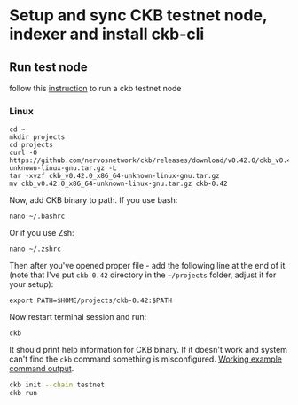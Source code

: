 # Setup and sync CKB testnet node, indexer and install ckb-cli

## Run test node

follow this [instruction](https://docs.nervos.org/docs/basics/guides/testnet) to run a ckb testnet node

### Linux

```
cd ~
mkdir projects
cd projects
curl -O https://github.com/nervosnetwork/ckb/releases/download/v0.42.0/ckb_v0.42.0_x86_64-unknown-linux-gnu.tar.gz -L
tar -xvzf ckb_v0.42.0_x86_64-unknown-linux-gnu.tar.gz
mv ckb_v0.42.0_x86_64-unknown-linux-gnu.tar.gz ckb-0.42
```

Now, add CKB binary to path. If you use bash:

```
nano ~/.bashrc
```

Or if you use Zsh:
```
nano ~/.zshrc
```

Then after you've opened proper file - add the following line at the end of it (note that I've put `ckb-0.42` directory in the `~/projects` folder, adjust it for your setup):

```
export PATH=$HOME/projects/ckb-0.42:$PATH
```

Now restart terminal session and run:

```
ckb
```

It should print help information for CKB binary. If it doesn't work and system can't find the `ckb` command something is misconfigured. [Working example command output](https://gist.github.com/Kuzirashi/ef4b8f164e086913872be4e9e5d727a6).

```sh
ckb init --chain testnet
ckb run
```